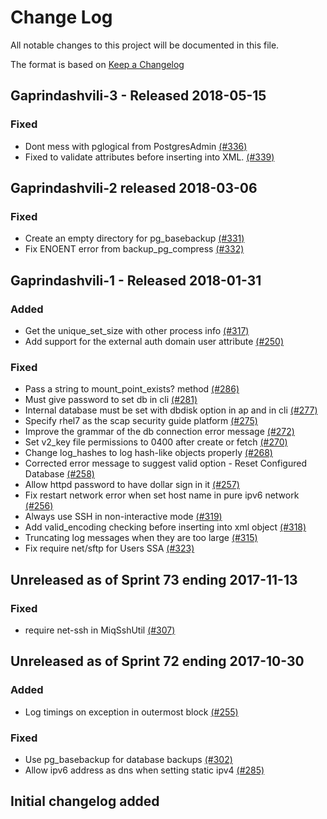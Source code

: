 # Change Log

All notable changes to this project will be documented in this file.

The format is based on [Keep a Changelog](http://keepachangelog.com/en/1.0.0/)


## Gaprindashvili-3 - Released 2018-05-15

### Fixed
- Dont mess with pglogical from PostgresAdmin [(#336)](https://github.com/ManageIQ/manageiq-gems-pending/pull/336)
- Fixed to validate attributes before inserting into XML. [(#339)](https://github.com/ManageIQ/manageiq-gems-pending/pull/339)

## Gaprindashvili-2 released 2018-03-06

### Fixed
- Create an empty directory for pg_basebackup [(#331)](https://github.com/ManageIQ/manageiq-gems-pending/pull/331)
- Fix ENOENT error from backup_pg_compress [(#332)](https://github.com/ManageIQ/manageiq-gems-pending/pull/332)

## Gaprindashvili-1 - Released 2018-01-31

### Added
- Get the unique_set_size with other process info [(#317)](https://github.com/ManageIQ/manageiq-gems-pending/pull/317)
- Add support for the external auth domain user attribute [(#250)](https://github.com/ManageIQ/manageiq-gems-pending/pull/250)

### Fixed
- Pass a string to mount_point_exists? method [(#286)](https://github.com/ManageIQ/manageiq-gems-pending/pull/286)
- Must give password to set db in cli [(#281)](https://github.com/ManageIQ/manageiq-gems-pending/pull/281)
- Internal database must be set with dbdisk option in ap and in cli [(#277)](https://github.com/ManageIQ/manageiq-gems-pending/pull/277)
- Specify rhel7 as the scap security guide platform [(#275)](https://github.com/ManageIQ/manageiq-gems-pending/pull/275)
- Improve the grammar of the db connection error message [(#272)](https://github.com/ManageIQ/manageiq-gems-pending/pull/272)
- Set v2_key file permissions to 0400 after create or fetch [(#270)](https://github.com/ManageIQ/manageiq-gems-pending/pull/270)
- Change log_hashes to log hash-like objects properly [(#268)](https://github.com/ManageIQ/manageiq-gems-pending/pull/268)
- Corrected error message to suggest valid option - Reset Configured Database [(#258)](https://github.com/ManageIQ/manageiq-gems-pending/pull/258)
- Allow httpd password to have dollar sign in it [(#257)](https://github.com/ManageIQ/manageiq-gems-pending/pull/257)
- Fix restart network error when set host name in pure ipv6 network [(#256)](https://github.com/ManageIQ/manageiq-gems-pending/pull/256)
- Always use SSH in non-interactive mode [(#319)](https://github.com/ManageIQ/manageiq-gems-pending/pull/319)
- Add valid_encoding checking before inserting into xml object [(#318)](https://github.com/ManageIQ/manageiq-gems-pending/pull/318)
- Truncating log messages when they are too large [(#315)](https://github.com/ManageIQ/manageiq-gems-pending/pull/315)
- Fix require net/sftp for Users SSA [(#323)](https://github.com/ManageIQ/manageiq-gems-pending/pull/323)

## Unreleased as of Sprint 73 ending 2017-11-13

### Fixed
- require net-ssh in MiqSshUtil [(#307)](https://github.com/ManageIQ/manageiq-gems-pending/pull/307)

## Unreleased as of Sprint 72 ending 2017-10-30

### Added
- Log timings on exception in outermost block [(#255)](https://github.com/ManageIQ/manageiq-gems-pending/pull/255)

### Fixed
- Use pg_basebackup for database backups [(#302)](https://github.com/ManageIQ/manageiq-gems-pending/pull/302)
- Allow ipv6 address as dns when setting static ipv4  [(#285)](https://github.com/ManageIQ/manageiq-gems-pending/pull/285)

## Initial changelog added
